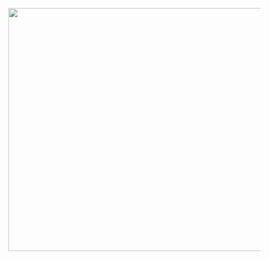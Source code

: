 <p align="center">
<img src="https://user-images.githubusercontent.com/75305251/167759375-add2a73d-72f0-4dc6-b832-40fb6acd5f88.png" alt="Search" height="485" width="1362">
</p>